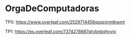 # OrgaDeComputadoras

TP0:
https://www.overleaf.com/2529714456qsqcjnmtkwmt

TP1:
https://es.overleaf.com/7374278667qtvbnbqhyvjv

